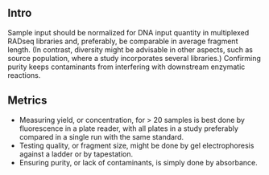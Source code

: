 ## Intro
Sample input should be normalized for DNA input quantity in multiplexed RADseq libraries and, preferably, be comparable in average fragment length. (In contrast, diversity might be advisable in other aspects, such as source population, where a study incorporates several libraries.) Confirming purity keeps contaminants from interfering with downstream enzymatic reactions.

## Metrics

- Measuring yield, or concentration, for > 20 samples is best done by fluorescence in a plate reader, with all plates in a study preferably compared in a single run with the same standard.
- Testing quality, or fragment size, might be done by gel electrophoresis against a ladder or by tapestation.
- Ensuring purity, or lack of contaminants, is simply done by absorbance.
